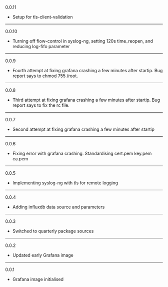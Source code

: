 0.0.11

* Setup for tls-client-validation

---

0.0.10

* Turning off flow-control in syslog-ng, setting 120s time_reopen, and reducing log-fifo parameter

---

0.0.9

* Fourth attempt at fixing grafana crashing a few minutes after startip. Bug report says to chmod 755 /root.

---

0.0.8

* Third attempt at fixing grafana crashing a few minutes after startip. Bug report says to fix the rc file.

---

0.0.7

* Second attempt at fixing grafana crashing a few minutes after startip

---

0.0.6

* Fixing error with grafana crashing. Standardising cert.pem key.pem ca.pem

---

0.0.5

* Implementing syslog-ng with tls for remote logging

---

0.0.4

* Adding influxdb data source and parameters

---

0.0.3

* Switched to quarterly package sources

---

0.0.2

* Updated early Grafana image

---

0.0.1

* Grafana image initialised

